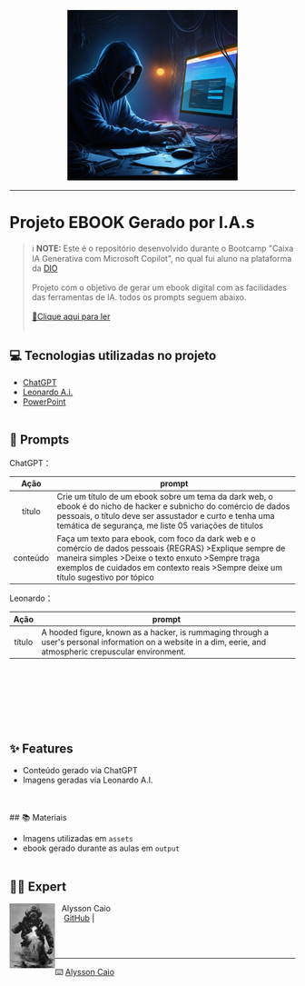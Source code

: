 <p align="center">
    <img width="300" src="assets/Leonardo.jpg">
</p>




-------



# Projeto EBOOK Gerado por I.A.s


 > ℹ️ **NOTE:** Este é o repositório desenvolvido durante o Bootcamp "Caixa IA Generativa com Microsoft Copilot", no qual fui aluno na plataforma da [DIO](https://dio.me)
<br/><br/>
Projeto com o objetivo de gerar um ebook digital com as facilidades das ferramentas de IA. todos os prompts
seguem abaixo.
<br/><br/>
<a href="https://github.com/Alyssoncaio/Ebook-do-zero/blob/main/Output/Ebook_Dark_Web.pdf" title="View PDF now"> 📕Clique aqui para ler</a>
<br/><br/>
## 💻 Tecnologias utilizadas no projeto

- [ChatGPT](https://chat.openai.com/) 
- [Leonardo A.i.](https://leonardo.ai//)
- [PowerPoint](https://www.microsoft.com/en/microsoft-365/powerpoint)
<br/><br/>
## 🧠 Prompts


ChatGPT：

|   Ação   | prompt                                                                                                                                                                                                                                                                         |
| :------: | ------------------------------------------------------------------------------------------------------------------------------------------------------------------------------------------------------------------------------------------------------------------------------ |
|  título  | Crie um título de um ebook sobre um tema da dark web, o ebook é do nicho de hacker e subnicho  do comércio de dados pessoais, o título deve ser assustador e curto e tenha uma temática de segurança, me liste 05 variações de titulos                                                        |
| conteúdo | Faça um texto para ebook, com foco da dark web e o comércio de dados pessoais {REGRAS} >Explique sempre de maneira simples >Deixe o texto enxuto >Sempre traga exemplos de cuidados em contexto reais >Sempre deixe um título sugestivo por tópico |


Leonardo：

|  Ação  | prompt                                                                                 |
| :----: | -------------------------------------------------------------------------------------- |
| título | A hooded figure, known as a hacker, is rummaging through a user's personal information on a website in a dim, eerie, and atmospheric crepuscular environment. |
<br/><br/>
<br/><br/>
<br/><br/>
## ✨ Features

- Conteúdo gerado via ChatGPT
- Imagens geradas via Leonardo A.I.
<br/><br/>
<br/>
## 📚 Materiais

- Imagens utilizadas em `assets`
- ebook gerado durante as aulas em `output`
<br/><br/>
## 👨‍💻 Expert

<p>
    <img 
      align=left 
      margin=10 
      width=80 
      src="assets/mergulhador.jpg"
    />
    <p>&nbsp&nbsp&nbspAlysson Caio<br>
    &nbsp&nbsp&nbsp
    <a href="https://github.com/Alyssoncaio">
    GitHub</a>&nbsp;|&nbsp;
    &nbsp; &nbsp;
    &nbsp; &nbsp;</p>
</p>
<br/><br/>
<p>

---

⌨️ [Alysson Caio](https://https://github.com/Alyssoncaio)
